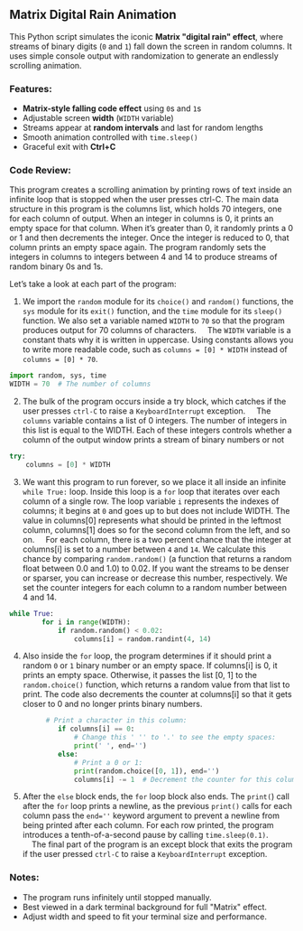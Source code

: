 ## Matrix Digital Rain Animation
This Python script simulates the iconic **Matrix "digital rain" effect**, where streams of binary digits (`0` and `1`) fall down the screen in random columns. It uses simple console output with randomization to generate an endlessly scrolling animation.

### Features:
- **Matrix-style falling code effect** using `0`s and `1`s  
- Adjustable screen **width** (`WIDTH` variable)  
- Streams appear at **random intervals** and last for random lengths  
- Smooth animation controlled with `time.sleep()`  
- Graceful exit with **Ctrl+C**  


### Code Review:
This program creates a scrolling animation by printing rows of text inside an infinite loop that is stopped when the user presses ctrl-C. The main data structure in this program is the columns list, which holds 70 integers, one for each column of output. When an integer in columns is 0, it prints an empty space for that column. When it’s greater than 0, it randomly prints a 0 or 1 and then decrements the integer. Once the integer is reduced to 0, that column prints an empty space again. The program randomly sets the integers in columns to integers between 4 and 14 to produce streams of random binary 0s and 1s.  

Let’s take a look at each part of the program:
1. We import the `random` module for its `choice()` and `random()` functions, the `sys` module for its `exit()` function, and the `time` module for its `sleep()` function. We also set a variable named `WIDTH` to `70` so that the program produces output for 70 columns of characters.
&nbsp;&nbsp;&nbsp;&nbsp;The `WIDTH` variable is a constant thats why it is written in uppercase. Using constants allows you to write more readable code, such as `columns = [0] * WIDTH` instead of `columns = [0] * 70`.
```python
import random, sys, time
WIDTH = 70  # The number of columns
```
2. The bulk of the program occurs inside a try block, which catches if the user presses `ctrl-C` to raise a `KeyboardInterrupt` exception.
&nbsp;&nbsp;&nbsp;&nbsp;The `columns` variable contains a list of 0 integers. The number of integers in this list is equal to the WIDTH. Each of these integers controls whether a column of the output window prints a stream of binary numbers or not 
```python
try:
    columns = [0] * WIDTH
```
3.  We want this program to run forever, so we place it all inside an infinite `while True:` loop. Inside this loop is a `for` loop that iterates over each column of a single row. The loop variable `i` represents the indexes of columns; it begins at `0` and goes up to but does not include WIDTH. The value in columns[0] represents what should be printed in the leftmost column, columns[1] does so for the second column from the left, and so on.
&nbsp;&nbsp;&nbsp;&nbsp;For each column, there is a two percent chance that the integer at columns[i] is set to a number between `4` and `14`. We calculate this chance by comparing `random.random()` (a function that returns a random float between 
0.0 and 1.0) to 0.02. If you want the streams to be denser or sparser, you can increase or decrease this number, respectively. We set the counter integers for each column to a random number between 4 and 14.
```python
while True:
        for i in range(WIDTH):
            if random.random() < 0.02:
                columns[i] = random.randint(4, 14)
```
4. Also inside the `for` loop, the program determines if it should print a random `0` or `1` binary number or an empty space. If columns[i] is 0, it prints an empty space. Otherwise, it passes the list [0, 1] to the `random.choice()` function, which returns a random value from that list to print. The code also decrements the counter at columns[i] so that it gets closer to 0 and no longer prints binary numbers.
```python
         # Print a character in this column:
            if columns[i] == 0:
                # Change this ' '' to '.' to see the empty spaces:
                print(' ', end='') 
            else:
                # Print a 0 or 1:
                print(random.choice([0, 1]), end='')
                columns[i] -= 1  # Decrement the counter for this column.
```
5. After the `else` block ends, the `for` loop block also ends. The `print(`) call after the `for` loop prints a newline, as the previous `print()` calls for each column pass the `end=''` keyword argument to prevent a newline from being printed after each column. For each row printed, the program introduces a tenth-of-a-second pause by calling `time.sleep(0.1)`.
&nbsp;&nbsp;&nbsp;&nbsp;The final part of the program is an except block that exits the program if the user pressed `ctrl-C` to raise a `KeyboardInterrupt` exception.

### Notes:
- The program runs infinitely until stopped manually.
- Best viewed in a dark terminal background for full "Matrix" effect.
- Adjust width and speed to fit your terminal size and performance.

